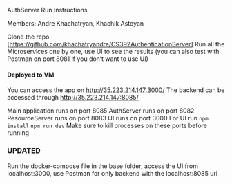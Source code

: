 AuthServer Run Instructions

Members: Andre Khachatryan, Khachik Astoyan

Clone the repo [https://github.com/khachatryandre/CS392AuthenticationServer]
Run all the Microservices one by one, use UI to see the results (you can also test with Postman on port 8081 if you don’t want to use UI)

#### Deployed to VM

You can access the app on http://35.223.214.147:3000/
The backend can be accessed through http://35.223.214.147:8085/

Main application runs on port 8085
AuthServer runs on port 8082
ResourceServer runs on port 8083
UI runs on port 3000
For UI run
`npm install`
`npm run dev`
Make sure to kill processes on these ports before running

### UPDATED

Run the docker-compose file in the base folder, access the UI from localhost:3000, use Postman for only backend with the localhost:8085 url
